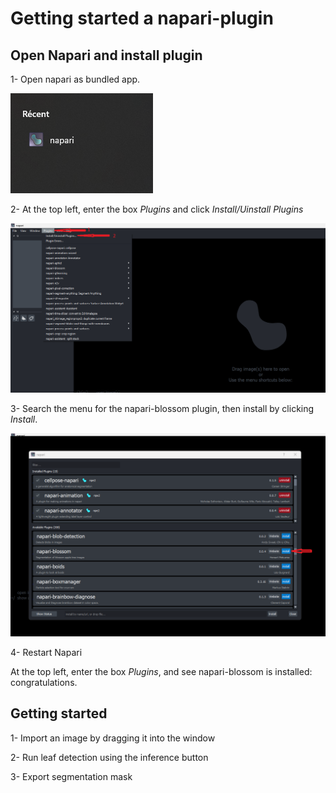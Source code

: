 # Getting started a napari-plugin

## Open Napari and install plugin

1- Open napari as bundled app.

![Alt text](images_sample/napari_icon.png)

2- At the top left, enter the box *Plugins* and click *Install/Uinstall Plugins*

![Alt text](images_sample/Ouvrir-1.png)

3- Search the menu for the napari-blossom plugin, then install by clicking *Install*.

![Alt text](images_sample/sdqs-1.png)

4- Restart Napari

At the top left, enter the box *Plugins*, and see napari-blossom is installed: congratulations.

## Getting started

1- Import an image by dragging it into the window

2- Run leaf detection using the inference button

3- Export segmentation mask